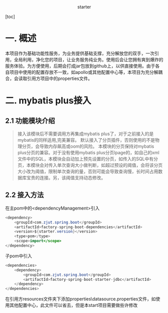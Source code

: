 <center>starter</center>   

[toc]

# 一. 概述
本项目作为基础功能性服务，为业务提供基础支撑，充分解放您的双手，一次引用，全局利用，净化您的项目，让业务服务纯业务。使用后会让您拥有爽到爆炸的服务体验。为方便使用，后期会打成jar包放到github上，以供直接使用。由于各自项目中使用的配置存放不一致，如apollo或其他配置中心等，本项目为充分解耦合，会读取引用方项目中的properties文件。

# 二. mybatis plus接入
## 2.1 功能模块介绍
> 接入该模块后不需要调用方再集成mybatis plus了，对于之前接入的是mybatis的同样适用,完美兼容。
默认接入了分页插件，否则使用的不是物理分页，会导致内存飙高或oom的风险。
本模块的分页保持对mybatis plus分页的兼容。对于没有使用mybatis plus分页Ipage的，如自己的xml文件中的SQL，本模块会自动加上预先设置的分页，如传入的SQL中有分页，本模块会对传入单次查询大小做判断，如超过预设的阈值，会将该分页大小改为阈值，限制单次查询的量，否则可能会导致查询慢，长时间占用数据库宝贵的连接。另，该阈值支持动态修改。

## 2.2 接入方法
在主pom中的\<dependencyManagement\>引入
```java
<dependency>
    <groupId>com.zjut.spring.boot</groupId>
    <artifactId>factory-spring-boot-dependencies</artifactId>
    <version>${starter.version}</version>
    <type>pom</type>
    <scope>import</scope>
</dependency>
```
子pom中引入
```java
<dependencies>
    <dependency>
        <groupId>com.zjut.spring.boot</groupId>
        <artifactId>factory-spring-boot-starter-jdbc</artifactId>
    </dependency>
</dependencies>
```
在引用方resources文件夹下添加properties\datasource.properties文件，如使用其他配置中心，此文件可以省去，但是本start项目需要做些许修改
